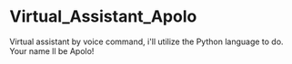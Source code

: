 # Virtual_Assistant_Apolo
Virtual assistant by voice command, i'll utilize the Python language to do. Your name ll be Apolo!
